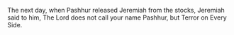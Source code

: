 The next day, when Pashhur released Jeremiah from the stocks, Jeremiah said to him, The Lord does not call your name Pashhur, but Terror on Every Side.
